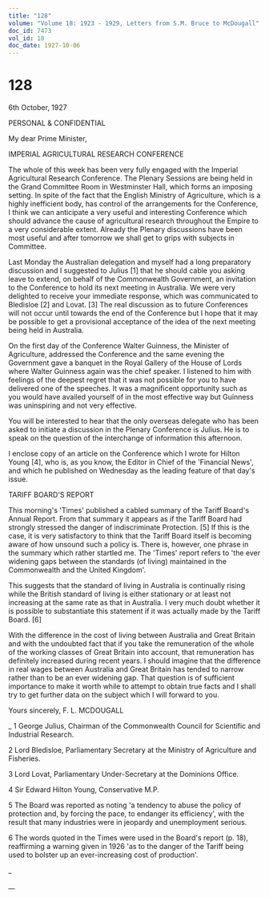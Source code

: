 ```yaml
---
title: "128"
volume: "Volume 18: 1923 - 1929, Letters from S.M. Bruce to McDougall"
doc_id: 7473
vol_id: 18
doc_date: 1927-10-06
---
```


# 128

6th October, 1927

PERSONAL &amp; CONFIDENTIAL

My dear Prime Minister,

IMPERIAL AGRICULTURAL RESEARCH CONFERENCE

The whole of this week has been very fully engaged with the Imperial Agricultural Research Conference. The Plenary Sessions are being held in the Grand Committee Room in Westminster Hall, which forms an imposing setting. In spite of the fact that the English Ministry of Agriculture, which is a highly inefficient body, has control of the arrangements for the Conference, I think we can anticipate a very useful and interesting Conference which should advance the cause of agricultural research throughout the Empire to a very considerable extent. Already the Plenary discussions have been most useful and after tomorrow we shall get to grips with subjects in Committee.

Last Monday the Australian delegation and myself had a long preparatory discussion and I suggested to Julius [1] that he should cable you asking leave to extend, on behalf of the Commonwealth Government, an invitation to the Conference to hold its next meeting in Australia. We were very delighted to receive your immediate response, which was communicated to Bledisloe [2] and Lovat. [3] The real discussion as to future Conferences will not occur until towards the end of the Conference but I hope that it may be possible to get a provisional acceptance of the idea of the next meeting being held in Australia.

On the first day of the Conference Walter Guinness, the Minister of Agriculture, addressed the Conference and the same evening the Government gave a banquet in the Royal Gallery of the House of Lords where Walter Guinness again was the chief speaker. I listened to him with feelings of the deepest regret that it was not possible for you to have delivered one of the speeches. It was a magnificent opportunity such as you would have availed yourself of in the most effective way but Guinness was uninspiring and not very effective.

You will be interested to hear that the only overseas delegate who has been asked to initiate a discussion in the Plenary Conference is Julius. He is to speak on the question of the interchange of information this afternoon.

I enclose copy of an article on the Conference which I wrote for Hilton Young [4], who is, as you know, the Editor in Chief of the 'Financial News', and which he published on Wednesday as the leading feature of that day's issue.

TARIFF BOARD'S REPORT

This morning's 'Times' published a cabled summary of the Tariff Board's Annual Report. From that summary it appears as if the Tariff Board had strongly stressed the danger of indiscriminate Protection. [5] If this is the case, it is very satisfactory to think that the Tariff Board itself is becoming aware of how unsound such a policy is. There is, however, one phrase in the summary which rather startled me. The 'Times' report refers to 'the ever widening gaps between the standards (of living) maintained in the Commonwealth and the United Kingdom'.

This suggests that the standard of living in Australia is continually rising while the British standard of living is either stationary or at least not increasing at the same rate as that in Australia. I very much doubt whether it is possible to substantiate this statement if it was actually made by the Tariff Board. [6]

With the difference in the cost of living between Australia and Great Britain and with the undoubted fact that if you take the remuneration of the whole of the working classes of Great Britain into account, that remuneration has definitely increased during recent years. I should imagine that the difference in real wages between Australia and Great Britain has tended to narrow rather than to be an ever widening gap. That question is of sufficient importance to make it worth while to attempt to obtain true facts and I shall try to get further data on the subject which I will forward to you.

Yours sincerely, F. L. MCDOUGALL 

_ 1 George Julius, Chairman of the Commonwealth Council for Scientific and Industrial Research.

2 Lord Bledisloe, Parliamentary Secretary at the Ministry of Agriculture and Fisheries.

3 Lord Lovat, Parliamentary Under-Secretary at the Dominions Office.

4 Sir Edward Hilton Young, Conservative M.P.

5 The Board was reported as noting 'a tendency to abuse the policy of protection and, by forcing the pace, to endanger its efficiency', with the result that many industries were in jeopardy and unemployment serious.

6 The words quoted in the Times were used in the Board's report (p. 18), reaffirming a warning given in 1926 'as to the danger of the Tariff being used to bolster up an ever-increasing cost of production'.

_

__
